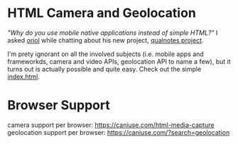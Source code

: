 # HTML Camera and Geolocation

_"Why do you use mobile native applications instead of simple HTML?"_ I asked [oriol](https://github.com/orioli) while chatting about his new project, [qualnotes project](https://qualnotes.com/).

I'm prety ignorant on all the involved subjects (i.e. mobile apps and frameworkds, camera and video APIs, geolocation API to name a few), but it turns out is actually possible and quite easy. Check out the simple [index.html](https://github.com/marcmagransdeabril/html_camera_and_geolocation/blob/main/index.html).

# Browser Support

camera support per browser: https://caniuse.com/html-media-capture
geolocation support per browser: https://caniuse.com/?search=geolocation

